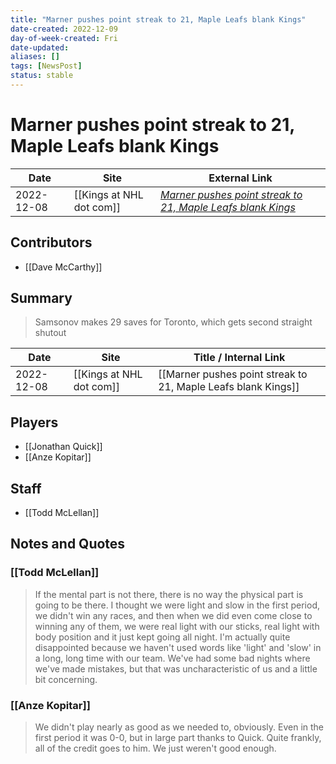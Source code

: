 ```yaml
---
title: "Marner pushes point streak to 21, Maple Leafs blank Kings"
date-created: 2022-12-09
day-of-week-created: Fri
date-updated: 
aliases: []
tags: [NewsPost]
status: stable
---
```


# Marner pushes point streak to 21, Maple Leafs blank Kings

| Date       | Site                 | External Link                                                                                                                                        |
| ---------- | -------------------- | ---------------------------------------------------------------------------------------------------------------------------------------------------- |
| 2022-12-08 | [[Kings at NHL dot com]] | [*Marner pushes point streak to 21, Maple Leafs blank Kings*](https://www.nhl.com/news/los-angeles-kings-toronto-maple-leafs-game-recap/c-338458986) |

## Contributors
- [[Dave McCarthy]]

## Summary
> Samsonov makes 29 saves for Toronto, which gets second straight shutout

| Date       | Site                 | Title / Internal Link                                         |
| ---------- | -------------------- | ------------------------------------------------------------- |
| 2022-12-08 | [[Kings at NHL dot com]] | [[Marner pushes point streak to 21, Maple Leafs blank Kings]] |

## Players
- [[Jonathan Quick]]
- [[Anze Kopitar]]

## Staff
- [[Todd McLellan]]

## Notes and Quotes
### [[Todd McLellan]]
> If the mental part is not there, there is no way the physical part is going to be there. I thought we were light and slow in the first period, we didn't win any races, and then when we did even come close to winning any of them, we were real light with our sticks, real light with body position and it just kept going all night.
> I'm actually quite disappointed because we haven't used words like 'light' and 'slow' in a long, long time with our team. We've had some bad nights where we've made mistakes, but that was uncharacteristic of us and a little bit concerning.

### [[Anze Kopitar]]
> We didn't play nearly as good as we needed to, obviously. Even in the first period it was 0-0, but in large part thanks to Quick. Quite frankly, all of the credit goes to him. We just weren't good enough.



